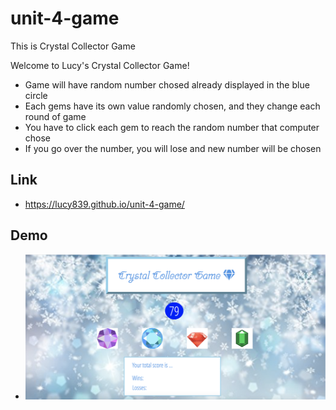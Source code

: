 # unit-4-game
This is Crystal Collector Game

Welcome to Lucy's Crystal Collector Game!
- Game will have random number chosed already displayed in the blue circle
- Each gems have its own value randomly chosen, and they change each round of game
- You have to click each gem to reach the random number that computer chose
- If you go over the number, you will lose and new number will be chosen

## Link
- https://lucy839.github.io/unit-4-game/

## Demo
- ![Alt text](assets/images/demo.png?raw=true  "demo")